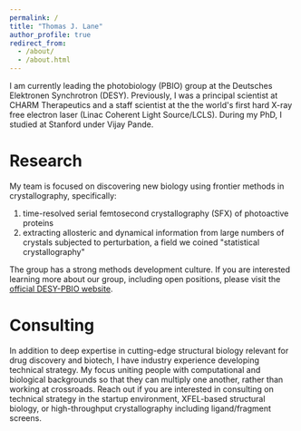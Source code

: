 ```yaml
---
permalink: /
title: "Thomas J. Lane"
author_profile: true
redirect_from: 
  - /about/
  - /about.html
---
```


I am currently leading the photobiology (PBIO) group at the Deutsches Elektronen Synchrotron (DESY). Previously, I was a principal scientist at CHARM Therapeutics and a staff scientist at the the world's first hard X-ray free electron laser (Linac Coherent Light Source/LCLS). During my PhD, I studied at Stanford under Vijay Pande.


Research
======
My team is focused on discovering new biology using frontier methods in crystallography, specifically:
1. time-resolved serial femtosecond crystallography (SFX) of photoactive proteins
2. extracting allosteric and dynamical information from large numbers of crystals subjected to perturbation, a field we coined "statistical crystallography"

The group has a strong methods development culture. If you are interested learning more about our group, including open positions, please visit the [official DESY-PBIO website](http://pbio.cfel.de).


Consulting
======
In addition to deep expertise in cutting-edge structural biology relevant for drug discovery and biotech, I have industry experience developing technical strategy. My focus uniting people with computational and biological backgrounds so that they can multiply one another, rather than working at crossroads. Reach out if you are interested in consulting on technical strategy in the startup environment, XFEL-based structural biology, or high-throughput crystallography including ligand/fragment screens.
